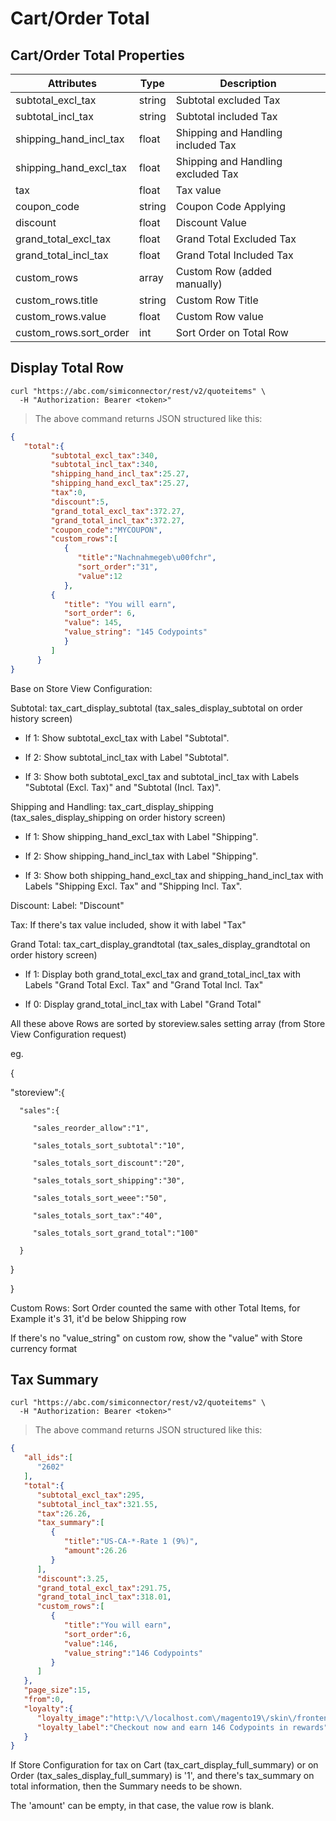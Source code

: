 # Cart/Order Total

## Cart/Order Total Properties

Attributes| Type| Description
--------- | ------- | -----------
subtotal_excl_tax | string | Subtotal excluded Tax
subtotal_incl_tax | string | Subtotal included Tax
shipping_hand_incl_tax | float | Shipping and Handling included Tax
shipping_hand_excl_tax | float | Shipping and Handling excluded Tax
tax | float | Tax value
coupon_code | string | Coupon Code Applying
discount | float | Discount Value
grand_total_excl_tax | float | Grand Total Excluded Tax
grand_total_incl_tax | float | Grand Total Included Tax
custom_rows | array | Custom Row (added manually)
custom_rows.title | string | Custom Row Title
custom_rows.value | float | Custom Row value
custom_rows.sort_order | int | Sort Order on Total Row


## Display Total Row

```shell
curl "https://abc.com/simiconnector/rest/v2/quoteitems" \
  -H "Authorization: Bearer <token>"
```

> The above command returns JSON structured like this:

```json
{
   "total":{  
         "subtotal_excl_tax":340,
         "subtotal_incl_tax":340,
         "shipping_hand_incl_tax":25.27,
         "shipping_hand_excl_tax":25.27,
         "tax":0,
         "discount":5,
         "grand_total_excl_tax":372.27,
         "grand_total_incl_tax":372.27,
         "coupon_code":"MYCOUPON",
         "custom_rows":[  
            {  
               "title":"Nachnahmegeb\u00fchr",
               "sort_order":"31",
               "value":12
            },
         {
            "title": "You will earn",
            "sort_order": 6,
            "value": 145,
            "value_string": "145 Codypoints"
            }
         ]
      }
}
```

Base on Store View Configuration:


Subtotal: tax_cart_display_subtotal (tax_sales_display_subtotal on order history screen)

- If 1: Show subtotal_excl_tax with Label "Subtotal".

- If 2: Show subtotal_incl_tax with Label "Subtotal".

- If 3: Show both subtotal_excl_tax and subtotal_incl_tax with Labels "Subtotal (Excl. Tax)" and "Subtotal (Incl. Tax)".

Shipping and Handling: tax_cart_display_shipping (tax_sales_display_shipping on order history screen)

- If 1: Show shipping_hand_excl_tax with Label "Shipping".

- If 2: Show shipping_hand_incl_tax with Label "Shipping".

- If 3: Show both shipping_hand_excl_tax and shipping_hand_incl_tax with Labels "Shipping Excl. Tax" and "Shipping Incl. Tax".


Discount: Label: "Discount"

Tax: If there's tax value included, show it with label "Tax"

Grand Total: tax_cart_display_grandtotal (tax_sales_display_grandtotal on order history screen)

- If 1: Display both grand_total_excl_tax and grand_total_incl_tax with Labels "Grand Total Excl. Tax" and "Grand Total Incl. Tax"

- If 0: Display  grand_total_incl_tax with Label "Grand Total"

All these above Rows are sorted by storeview.sales setting array (from Store View Configuration request)

eg.

{

   "storeview":{  

      "sales":{  

         "sales_reorder_allow":"1",

         "sales_totals_sort_subtotal":"10",

         "sales_totals_sort_discount":"20",

         "sales_totals_sort_shipping":"30",

         "sales_totals_sort_weee":"50",

         "sales_totals_sort_tax":"40",

         "sales_totals_sort_grand_total":"100"

      }

   }

}

Custom Rows: Sort Order counted the same with other Total Items, for Example it's 31, it'd be below Shipping row

If there's no "value_string" on custom row, show the "value" with Store currency format


## Tax Summary

```shell
curl "https://abc.com/simiconnector/rest/v2/quoteitems" \
  -H "Authorization: Bearer <token>"
```

> The above command returns JSON structured like this:

```json
{  
   "all_ids":[  
      "2602"
   ],
   "total":{  
      "subtotal_excl_tax":295,
      "subtotal_incl_tax":321.55,
      "tax":26.26,
      "tax_summary":[  
         {  
            "title":"US-CA-*-Rate 1 (9%)",
            "amount":26.26
         }
      ],
      "discount":3.25,
      "grand_total_excl_tax":291.75,
      "grand_total_incl_tax":318.01,
      "custom_rows":[  
         {  
            "title":"You will earn",
            "sort_order":6,
            "value":146,
            "value_string":"146 Codypoints"
         }
      ]
   },
   "page_size":15,
   "from":0,
   "loyalty":{  
      "loyalty_image":"http:\/\/localhost.com\/magento19\/skin\/frontend\/base\/default\/images\/simirewardpoints\/point.png",
      "loyalty_label":"Checkout now and earn 146 Codypoints in rewards"
   }
}
```

If Store Configuration for tax on Cart (tax_cart_display_full_summary) or on Order (tax_sales_display_full_summary) is '1', and there's tax_summary on total information, then the Summary needs to be shown.

The 'amount' can be empty, in that case, the value row is blank.


